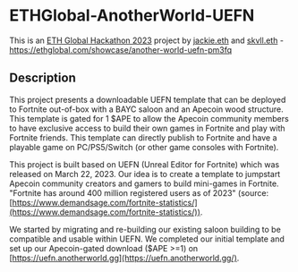 # ETHGlobal-AnotherWorld-UEFN
This is an [ETH Global Hackathon 2023](https://ethglobal.com/events/scaling2023) project by [jackie.eth](https://twitter.com/JackieLeeETH) and [skvll.eth](https://twitter.com/skullapes) - https://ethglobal.com/showcase/another-world-uefn-pm3fq
## Description
This project presents a downloadable UEFN template that can be deployed to Fortnite out-of-box with a BAYC saloon and an Apecoin wood structure. This template is gated for 1 $APE to allow the Apecoin community members to have exclusive access to build their own games in Fortnite and play with Fortnite friends. This template can directly publish to Fortnite and have a playable game on PC/PS5/Switch (or other game consoles with Fortnite).

This project is built based on UEFN (Unreal Editor for Fortnite) which was released on March 22, 2023. Our idea is to create a template to jumpstart Apecoin community creators and gamers to build mini-games in Fortnite. "Fortnite has around 400 million registered users as of 2023" (source: [https://www.demandsage.com/fortnite-statistics/](https://www.demandsage.com/fortnite-statistics/)).

We started by migrating and re-building our existing saloon building to be compatible and usable within UEFN. We completed our initial template and set up our Apecoin-gated download ($APE >=1) on [https://uefn.anotherworld.gg](https://uefn.anotherworld.gg/).
